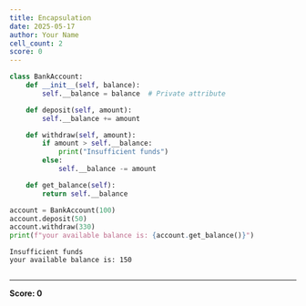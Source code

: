 ```yaml
---
title: Encapsulation
date: 2025-05-17
author: Your Name
cell_count: 2
score: 0
---
```


```python
class BankAccount:
    def __init__(self, balance):
        self.__balance = balance  # Private attribute

    def deposit(self, amount):
        self.__balance += amount

    def withdraw(self, amount):
        if amount > self.__balance:
            print("Insufficient funds")
        else:
            self.__balance -= amount

    def get_balance(self):
        return self.__balance

account = BankAccount(100)
account.deposit(50)
account.withdraw(330)
print(f"your available balance is: {account.get_balance()}")
```

    Insufficient funds
    your available balance is: 150



```python

```


---
**Score: 0**